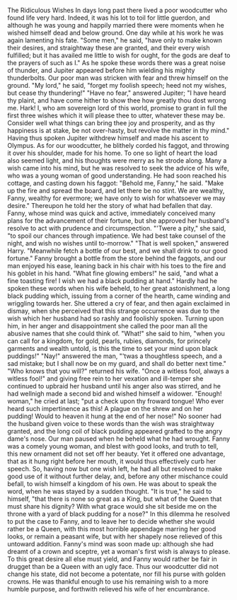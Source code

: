 The Ridiculous Wishes
In
days
long
past
there
lived
a
poor
woodcutter
who
found
life
very
hard.
Indeed,
it
was
his
lot
to
toil
for
little
guerdon,
and
although
he
was
young
and
happily
married
there
were
moments
when
he
wished
himself
dead
and
below
ground.
One
day
while
at
his
work
he
was
again
lamenting
his
fate.
"Some
men,"
he
said,
"have
only
to
make
known
their
desires,
and
straightway
these
are
granted,
and
their
every
wish
fulfilled;
but
it
has
availed
me
little
to
wish
for
ought,
for
the
gods
are
deaf
to
the
prayers
of
such
as
I."
As
he
spoke
these
words
there
was
a
great
noise
of
thunder,
and
Jupiter
appeared
before
him
wielding
his
mighty
thunderbolts.
Our
poor
man
was
stricken
with
fear
and
threw
himself
on
the
ground.
"My
lord,"
he
said,
"forget
my
foolish
speech;
heed
not
my
wishes,
but
cease
thy
thundering!"
"Have
no
fear,"
answered
Jupiter;
"I
have
heard
thy
plaint,
and
have
come
hither
to
show
thee
how
greatly
thou
dost
wrong
me.
Hark!
I,
who
am
sovereign
lord
of
this
world,
promise
to
grant
in
full
the
first
three
wishes
which
it
will
please
thee
to
utter,
whatever
these
may
be.
Consider
well
what
things
can
bring
thee
joy
and
prosperity,
and
as
thy
happiness
is
at
stake,
be
not
over-hasty,
but
revolve
the
matter
in
thy
mind."
Having
thus
spoken
Jupiter
withdrew
himself
and
made
his
ascent
to
Olympus.
As
for
our
woodcutter,
he
blithely
corded
his
faggot,
and
throwing
it
over
his
shoulder,
made
for
his
home.
To
one
so
light
of
heart
the
load
also
seemed
light,
and
his
thoughts
were
merry
as
he
strode
along.
Many
a
wish
came
into
his
mind,
but
he
was
resolved
to
seek
the
advice
of
his
wife,
who
was
a
young
woman
of
good
understanding.
He
had
soon
reached
his
cottage,
and
casting
down
his
faggot:
"Behold
me,
Fanny,"
he
said.
"Make
up
the
fire
and
spread
the
board,
and
let
there
be
no
stint.
We
are
wealthy,
Fanny,
wealthy
for
evermore;
we
have
only
to
wish
for
whatsoever
we
may
desire."
Thereupon
he
told
her
the
story
of
what
had
befallen
that
day.
Fanny,
whose
mind
was
quick
and
active,
immediately
conceived
many
plans
for
the
advancement
of
their
fortune,
but
she
approved
her
husband's
resolve
to
act
with
prudence
and
circumspection.
"'Twere
a
pity,"
she
said,
"to
spoil
our
chances
through
impatience.
We
had
best
take
counsel
of
the
night,
and
wish
no
wishes
until
to-morrow."
"That
is
well
spoken,"
answered
Harry.
"Meanwhile
fetch
a
bottle
of
our
best,
and
we
shall
drink
to
our
good
fortune."
Fanny
brought
a
bottle
from
the
store
behind
the
faggots,
and
our
man
enjoyed
his
ease,
leaning
back
in
his
chair
with
his
toes
to
the
fire
and
his
goblet
in
his
hand.
"What
fine
glowing
embers!"
he
said,
"and
what
a
fine
toasting
fire!
I
wish
we
had
a
black
pudding
at
hand."
Hardly
had
he
spoken
these
words
when
his
wife
beheld,
to
her
great
astonishment,
a
long
black
pudding
which,
issuing
from
a
corner
of
the
hearth,
came
winding
and
wriggling
towards
her.
She
uttered
a
cry
of
fear,
and
then
again
exclaimed
in
dismay,
when
she
perceived
that
this
strange
occurrence
was
due
to
the
wish
which
her
husband
had
so
rashly
and
foolishly
spoken.
Turning
upon
him,
in
her
anger
and
disappointment
she
called
the
poor
man
all
the
abusive
names
that
she
could
think
of.
"What!"
she
said
to
him,
"when
you
can
call
for
a
kingdom,
for
gold,
pearls,
rubies,
diamonds,
for
princely
garments
and
wealth
untold,
is
this
the
time
to
set
your
mind
upon
black
puddings!"
"Nay!"
answered
the
man,
"'twas
a
thoughtless
speech,
and
a
sad
mistake;
but
I
shall
now
be
on
my
guard,
and
shall
do
better
next
time."
"Who
knows
that
you
will?"
returned
his
wife.
"Once
a
witless
fool,
always
a
witless
fool!"
and
giving
free
rein
to
her
vexation
and
ill-temper
she
continued
to
upbraid
her
husband
until
his
anger
also
was
stirred,
and
he
had
wellnigh
made
a
second
bid
and
wished
himself
a
widower.
"Enough!
woman,"
he
cried
at
last;
"put
a
check
upon
thy
froward
tongue!
Who
ever
heard
such
impertinence
as
this!
A
plague
on
the
shrew
and
on
her
pudding!
Would
to
heaven
it
hung
at
the
end
of
her
nose!"
No
sooner
had
the
husband
given
voice
to
these
words
than
the
wish
was
straightway
granted,
and
the
long
coil
of
black
pudding
appeared
grafted
to
the
angry
dame's
nose.
Our
man
paused
when
he
beheld
what
he
had
wrought.
Fanny
was
a
comely
young
woman,
and
blest
with
good
looks,
and
truth
to
tell,
this
new
ornament
did
not
set
off
her
beauty.
Yet
it
offered
one
advantage,
that
as
it
hung
right
before
her
mouth,
it
would
thus
effectively
curb
her
speech.
So,
having
now
but
one
wish
left,
he
had
all
but
resolved
to
make
good
use
of
it
without
further
delay,
and,
before
any
other
mischance
could
befall,
to
wish
himself
a
kingdom
of
his
own.
He
was
about
to
speak
the
word,
when
he
was
stayed
by
a
sudden
thought.
"It
is
true,"
he
said
to
himself,
"that
there
is
none
so
great
as
a
King,
but
what
of
the
Queen
that
must
share
his
dignity?
With
what
grace
would
she
sit
beside
me
on
the
throne
with
a
yard
of
black
pudding
for
a
nose?"
In
this
dilemma
he
resolved
to
put
the
case
to
Fanny,
and
to
leave
her
to
decide
whether
she
would
rather
be
a
Queen,
with
this
most
horrible
appendage
marring
her
good
looks,
or
remain
a
peasant
wife,
but
with
her
shapely
nose
relieved
of
this
untoward
addition.
Fanny's
mind
was
soon
made
up:
although
she
had
dreamt
of
a
crown
and
sceptre,
yet
a
woman's
first
wish
is
always
to
please.
To
this
great
desire
all
else
must
yield,
and
Fanny
would
rather
be
fair
in
drugget
than
be
a
Queen
with
an
ugly
face.
Thus
our
woodcutter
did
not
change
his
state,
did
not
become
a
potentate,
nor
fill
his
purse
with
golden
crowns.
He
was
thankful
enough
to
use
his
remaining
wish
to
a
more
humble
purpose,
and
forthwith
relieved
his
wife
of
her
encumbrance.
